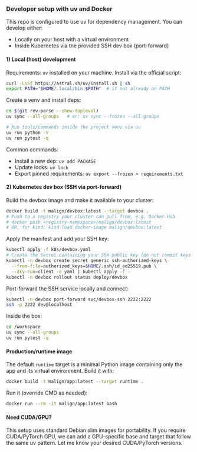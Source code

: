 ### Developer setup with uv and Docker

This repo is configured to use uv for dependency management. You can develop either:

- Locally on your host with a virtual environment
- Inside Kubernetes via the provided SSH dev box (port-forward)

#### 1) Local (host) development

Requirements: `uv` installed on your machine. Install via the official script:

```bash
curl -LsSf https://astral.sh/uv/install.sh | sh
export PATH="$HOME/.local/bin:$PATH"  # if not already on PATH
```

Create a venv and install deps:

```bash
cd $(git rev-parse --show-toplevel)
uv sync --all-groups   # or: uv sync --frozen --all-groups

# Run tools/commands inside the project venv via uv
uv run python -V
uv run pytest -q
```

Common commands:

- Install a new dep: `uv add PACKAGE`
- Update locks: `uv lock`
- Export pinned requirements: `uv export --frozen > requirements.txt`

#### 2) Kubernetes dev box (SSH via port-forward)

Build the devbox image and make it available to your cluster:

```bash
docker build -t malign/devbox:latest --target devbox .
# Push to a registry your cluster can pull from, e.g. Docker Hub
# docker push <registry-namespace>/malign/devbox:latest
# OR, for kind: kind load docker-image malign/devbox:latest
```

Apply the manifest and add your SSH key:

```bash
kubectl apply -f k8s/devbox.yaml
# Create the Secret containing your SSH public key (do not commit keys to git)
kubectl -n devbox create secret generic ssh-authorized-keys \
  --from-file=authorized_keys=$HOME/.ssh/id_ed25519.pub \
  --dry-run=client -o yaml | kubectl apply -f -
kubectl -n devbox rollout status deploy/devbox
```

Port-forward the SSH service locally and connect:

```bash
kubectl -n devbox port-forward svc/devbox-ssh 2222:2222
ssh -p 2222 dev@localhost
```

Inside the box:

```bash
cd /workspace
uv sync --all-groups
uv run pytest -q
```

#### Production/runtime image

The default `runtime` target is a minimal Python image containing only the app and its virtual environment. Build it with:

```bash
docker build -t malign/app:latest --target runtime .
```

Run it (override CMD as needed):

```bash
docker run --rm -it malign/app:latest bash
```

#### Need CUDA/GPU?

This setup uses standard Debian slim images for portability. If you require CUDA/PyTorch GPU, we can add a GPU-specific base and target that follow the same uv pattern. Let me know your desired CUDA/PyTorch versions.


